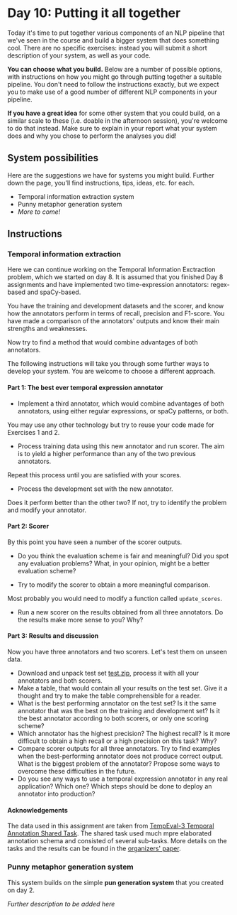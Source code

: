 # Day 10: Putting it all together

Today it's time to put together various components of an NLP pipeline that
we've seen in the course and build a bigger system that does something
cool. There are no specific exercises: instead you will submit a short
description of your system, as well as your code.

**You can choose what you build.** Below are a number of possible options,
with instructions on how you might go through putting together a suitable
pipeline. You don't need to follow the instructions exactly, but we
expect you to make use of a good number of different NLP components
in your pipeline.

**If you have a great idea** for some other system that you could build,
on a similar scale to these (i.e. doable in the afternoon session), you're
welcome to do that instead. Make sure to explain in your report what
your system does and why you chose to perform the analyses you did!

## System possibilities

Here are the suggestions we have for systems you might build. Further
down the page, you'll find instructions, tips, ideas, etc. for each.

 * Temporal information extraction system
 * Punny metaphor generation system
 * *More to come!*


## Instructions

### Temporal information extraction

Here we can continue working on the Temporal Information Exctraction problem,
which we started on day 8. It is assumed that you finished Day 8 assignments
and have implemented two time-expression annotators: regex-based and
spaCy-based.

You have the training and development datasets and the scorer, and
know how the annotators perform in terms of recall, precision and
F1-score. You have made a comparison of the annotators' outputs and know
their main strengths and weaknesses.

Now try to find a method that would combine advantages of both annotators.

The following instructions will take you through
some further ways to develop your system. You are welcome to choose a
different approach.

#### Part 1: The best ever temporal expression annotator

* Implement a third annotator, which would combine advantages of
  both annotators, using either regular expressions, or spaCy patterns, or both.

You may use any other technology but try to reuse
your code made for Exercises 1 and 2.

* Process training data using this new annotator and run scorer.
  The aim is to yield a higher performance than any of the two previous annotators.

Repeat this process until you are satisfied with your scores.

* Process the development set with the new annotator.

Does it perform better than the other two? If not, try to identify the
problem and modify your annotator.

#### Part 2: Scorer

By this point you have seen a number of the scorer outputs.

* Do you think the evaluation scheme is fair and meaningful?
  Did you spot any evaluation problems? What, in your opinion,
  might be a better evaluation scheme?

* Try to modify the scorer to obtain a more meaningful comparison.

Most probably you would need to modify a function called `update_scores`.

* Run a new scorer on the results obtained from all three annotators.
  Do the results make more sense to you? Why?


#### Part 3: Results and discussion

Now you have three annotators and two scorers. Let's test them on unseen data.

* Download and unpack test set [test.zip](test.zip), process it with all
  your annotators and both scorers.
* Make a table, that would contain all your results on the test set.
  Give it a thought and try to make the table comprehensible for a reader.
* What is the best performing annotator on the test set? Is it the
  same annotator that was the best on the training and development set?
  Is it the best annotator according to both scorers, or only one scoring scheme?
* Which annotator has the highest precision? The highest recall?
  Is it more difficult to obtain a high recall or a high precision on this task? Why?
* Compare scorer outputs for all three annotators.
  Try to find examples when the best-performing annotator does not produce
  correct output. What is the biggest problem of the annotator?
  Propose some ways to overcome these difficulties in the future.
* Do you see any ways to use a temporal expression annotator in any
  real application? Which one? Which steps should be done to deploy an annotator into production?


#### Acknowledgements

The data used in this assignment are taken from
[TempEval-3 Temporal Annotation Shared Task](https://www.cs.york.ac.uk/semeval-2013/task1/index.html).
The shared task used much mpre elaborated annotation schema and consisted
of several sub-tasks. More details on the tasks and the results can be
found in the [organizers' paper](https://www.aclweb.org/anthology/S13-2001).


### Punny metaphor generation system

This system builds on the simple **pun generation system** that
you created on day 2.

*Further description to be added here*
